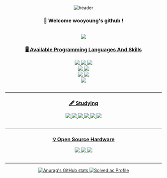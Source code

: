 <div align="center"> 

![header](https://capsule-render.vercel.app/api?type=cylinder&color=BLACK&height=150&section=header&text=JeongWooYoung&fontColor=ffffff&fontSize=35&animation=fadeIn&fontAlignY=55&desc=%20&descAlignY=62&descAlign=62)
### 👋 Welcome wooyoung's github !

 <br/>
 <a href="https://www.notion.so/s-f1659317da504b93a53a1a77cc55eca6" target="_blank"><img src="https://img.shields.io/badge/Notion-000000?style=flat&logo=Notion&logoColor=white"/>

 
  
### 🖥️ Available Programming Languages And Skills
 <img src="https://img.shields.io/badge/C-A8B9CC?style=flat&logo=C&logoColor=white"/>
 <img src="https://img.shields.io/badge/C++-00599C?style=flat&logo=C%2B%2B&logoColor=white"/>
 <img src="https://img.shields.io/badge/Python-3776AB?style=flat&logo=Python&logoColor=white"/>
   <br>
 <img src="https://img.shields.io/badge/C%23-FF6384?style=flat&logo=Csharp&logoColor=white"/>
 <img src="https://img.shields.io/badge/Xamarin-3498DB?style=flat&logo=Xamarin&logoColor=white"/>
  <br>
 <img src="https://img.shields.io/badge/Dart-0175C2?style=flat&logo=Xamarin&logoColor=white"/>
 <img src="https://img.shields.io/badge/Flutter-02569B?style=flat&logo=Flutter&logoColor=white"/>
  <br>
 <img src="https://img.shields.io/badge/Fusion 360-000000?style=for-the-badge&logo=Autodesk&logoColor=white">
<br/>
<br/>
  
---
  
### 🖋️ Studying
 <img src="https://img.shields.io/badge/HTML-E34F26?style=flat&logo=HTML5&logoColor=white"/>
 <img src="https://img.shields.io/badge/CSS3-1572B6?style=flat&logo=CSS3&logoColor=white"/>
 <img src="https://img.shields.io/badge/JavaScript-F7DF1E?style=flat&logo=JavaScript&logoColor=white"/>
 <img src="https://img.shields.io/badge/Spring-6DB33F?style=flat&logo=Spring&logoColor=white"/>
 <img src="https://img.shields.io/badge/Java-FFFFFF?style=flat&logo=OpenJDK&logoColor=blue"/>
 <img src="https://img.shields.io/badge/Oracle-F80000?style=flat&logo=Oracle&logoColor=white"/>
<br/>
<br/>

---
  
  
### 💡 Open Source Hardware
 <img src="https://img.shields.io/badge/Raspberry Pi-A22846?style=flat&logo=Raspberry Pi&logoColor=white"/>
 <img src="https://img.shields.io/badge/Jetson Nano-76B900?style=flat&logo=NVIDIA&logoColor=white"/>
 <img src="https://img.shields.io/badge/Arduino-00979D?style=flat&logo=Arduino&logoColor=white"/>    
<br/>
<br/>
  
---
  
  
![Anurag's GitHub stats](https://github-readme-stats.vercel.app/api?username=wooyoungman&show_icons=true&theme=radical)  [![Solved.ac Profile](http://mazassumnida.wtf/api/v2/generate_badge?boj=dndud1024)](https://solved.ac/dndud1024/)
</div>
 
